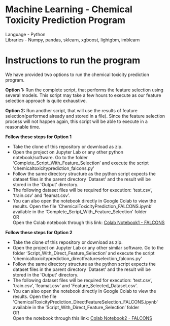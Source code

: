 # Machine Learning - Chemical Toxicity Prediction Program
Language - Python  
Libraries - Numpy, pandas, sklearn, xgboost, lightgbm, imblearn

# Instructions to run the program

We have provided two options to run the chemical toxicity prediction program.

**Option 1:**
Run the complete script, that performs the feature selection using several models. This script may take a few hours to execute as our feature selection approach is quite exhaustive.

**Option 2:**
Run another script, that will use the results of feature selection(performed already and stored in a file). Since the feature selection process will not happen again, this script will be able to execute in a reasonable time.


**Follow these steps for Option 1**
* Take the clone of this repository or download as zip.
* Open the project on Jupyter Lab or any other python notebook/software. Go to the folder ‘Complete_Script_With_Feature_Selection’ and execute the script 'chemicaltoxicityprediction_falcons.py'
* Follow the same directory structure as the python script expects the dataset files in the parent directory 'Dataset' and the result will be stored in the 'Output' directory.
* The following dataset files will be required for execution: ‘test.csv’, ‘train.csv’ and ‘feamat.csv’.
* You can also open the notebook directly in Google Colab to view the results. Open the file 'ChemicalToxicityPrediction_FALCONS.ipynb' available in the ‘Complete_Script_With_Feature_Selection’ folder  
OR  
Open the Colab notebook through this link: [Colab Notebook1 - FALCONS](https://colab.research.google.com/drive/16dc0clcTqyQ3BGIV-cckkeb_6nj7dz97?usp=sharing) 


**Follow these steps for Option 2**

* Take the clone of this repository or download as zip.
* Open the project on Jupyter Lab or any other similar software. Go to the folder ‘Script_With_Direct_Feature_Selection’ and execute the script 'chemicaltoxicityprediction_directfeatureselection_falcons.py'
* Follow the same directory structure as the python script expects the dataset files in the parent directory 'Dataset' and the result will be stored in the 'Output' directory.
* The following dataset files will be required for execution: ‘test.csv’, ‘train.csv’, ‘feamat.csv’ and 'Feature_Selected_Dataset.csv'.
* You can also open the notebook directly in Google Colab to view the results. Open the file 'ChemicalToxicityPrediction_DirectFeatureSelection_FALCONS.ipynb' available in the ‘Script_With_Direct_Feature_Selection’ folder  
OR  
Open the notebook through this link: [Colab Notebook2 - FALCONS](https://colab.research.google.com/drive/18OTgMBCycL5iNjWgm5mlwCQ1AYFRyBAY?usp=sharing)

